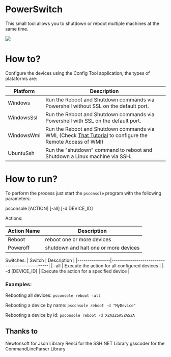 # PowerSwitch

This small tool allows you to shutdown or reboot multiple machines at the same time.

![](https://s31.postimg.org/dzneeq1nv/Screenshot_17.png)

# How to?
Configure the devices using the Config Tool application, the types of plataforms are:

| Platform   | Description                                                                                        |
|------------|----------------------------------------------------------------------------------------------------|
| Windows    | Run the Reboot and Shutdown commands via Powershell without SSL on the default port.               |
| WindowsSsl | Run the Reboot and Shutdown commands via Powershell with SSL on the default port.                  |
| WindowsWmi | Run the Reboot and Shutdown commands via WMI, (Check [That Tutorial](https://www.poweradmin.com/help/faqs/how-to-enable-wmi-for-remote-access/) to configure the Remote Access of WMI) |
| UbuntuSsh  | Run the "shutdown" command to reboot and Shutdown a Linux machine via SSH.                         |

# How to run?
To perform the process just start the `psconsole` program with the following parameters:

psconsole [ACTION] [-all] [-d DEVICE_ID]

Actions:

| Action Name | Description                           |
|-------------|---------------------------------------|
| Reboot      | reboot one or more devices            |
| Poweroff    | shutdown and halt one or more devices |

Switches:
| Switch         | Description                                   |
|----------------|-----------------------------------------------|
| -all           | Execute the action for all configured devices |
| -d [DEVICE_ID] | Execute the action for a specified device     |

### Examples:

Rebooting all devices:
`psconsole reboot -all`

Rebooting a device by name:
`psconsole reboot -d "MyDevice"`

Rebooting a device by id:
`psconsole reboot -d XZA2Z5A5ZA5ZA`

## Thanks to
Newtonsoft for Json Library
Renci for the SSH.NET Library
gsscoder for the CommandLineParser Library

